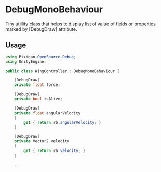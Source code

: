 # DebugMonoBehaviour #

Tiny utillity class that helps to display list of value of fields or properties marked by [DebugDraw] attribute.

## Usage ##

```cs
using Pixigon.OpenSource.Debug;
using UnityEngine;

public class WingController : DebugMonoBehaviour {

    [DebugDraw]
    private float force;

    [DebugDraw]
    private bool isAlive;

    [DebugDraw]
    private float angularVelocity
    {
        get { return rb.angularVelocity; }
    }

    [DebugDraw]
    private Vector2 velocity
    {
        get { return rb.velocity; }
    }
    
    ...
```
